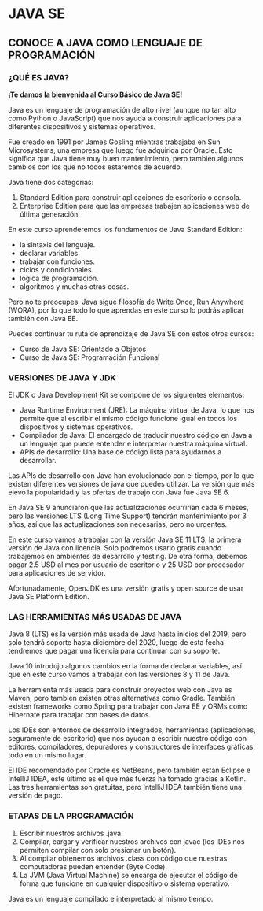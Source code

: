 # JAVA SE

## CONOCE A JAVA COMO LENGUAJE DE PROGRAMACIÓN

### ¿QUÉ ES JAVA?

**¡Te damos la bienvenida al Curso Básico de Java SE!**

Java es un lenguaje de programación de alto nivel (aunque no tan alto como Python o JavaScript) que nos ayuda a construir aplicaciones para diferentes dispositivos y sistemas operativos.

Fue creado en 1991 por James Gosling mientras trabajaba en Sun Microsystems, una empresa que luego fue adquirida por Oracle. Esto significa que Java tiene muy buen mantenimiento, pero también algunos cambios con los que no todos estaremos de acuerdo.

Java tiene dos categorías:

1. Standard Edition para construir aplicaciones de escritorio o consola.
2. Enterprise Edition para que las empresas trabajen aplicaciones web de última generación.

En este curso aprenderemos los fundamentos de Java Standard Edition:

- la sintaxis del lenguaje.
- declarar variables.
- trabajar con funciones.
- ciclos y condicionales.
- lógica de programación.
- algoritmos y muchas otras cosas.

Pero no te preocupes. Java sigue filosofía de Write Once, Run Anywhere (WORA), por lo que todo lo que aprendas en este curso lo podrás aplicar también con Java EE.

Puedes continuar tu ruta de aprendizaje de Java SE con estos otros cursos:

- Curso de Java SE: Orientado a Objetos
- Curso de Java SE: Programación Funcional

### VERSIONES DE JAVA Y JDK

El JDK o Java Development Kit se compone de los siguientes elementos:

- Java Runtime Environment (JRE): La máquina virtual de Java, lo que nos permite que al escribir el mismo código funcione igual en todos los dispositivos y sistemas operativos.
- Compilador de Java: El encargado de traducir nuestro código en Java a un lenguaje que puede entender e interpretar nuestra máquina virtual.
- APIs de desarrollo: Una base de código lista para ayudarnos a desarrollar.

Las APIs de desarrollo con Java han evolucionado con el tiempo, por lo que existen diferentes versiones de java que puedes utilizar. La versión que más elevo la popularidad y las ofertas de trabajo con Java fue Java SE 6.

En Java SE 9 anunciaron que las actualizaciones ocurrirían cada 6 meses, pero las versiones LTS (Long Time Support) tendrán mantenimiento por 3 años, así que las actualizaciones son necesarias, pero no urgentes.

En este curso vamos a trabajar con la versión Java SE 11 LTS, la primera versión de Java con licencia. Solo podremos usarlo gratis cuando trabajemos en ambientes de desarrollo y testing. De otra forma, debemos pagar 2.5 USD al mes por usuario de escritorio y 25 USD por procesador para aplicaciones de servidor.

Afortunadamente, OpenJDK es una versión gratis y open source de usar Java SE Platform Edition.

### LAS HERRAMIENTAS MÁS USADAS DE JAVA

Java 8 (LTS) es la versión más usada de Java hasta inicios del 2019, pero solo tendrá soporte hasta diciembre del 2020, luego de esta fecha tendremos que pagar una licencia para continuar con su soporte.

Java 10 introdujo algunos cambios en la forma de declarar variables, así que en este curso vamos a trabajar con las versiones 8 y 11 de Java.

La herramienta más usada para construir proyectos web con Java es Maven, pero también existen otras alternativas como Gradle. También existen frameworks como Spring para trabajar con Java EE y ORMs como Hibernate para trabajar con bases de datos.

Los IDEs son entornos de desarrollo integrados, herramientas (aplicaciones, seguramente de escritorio) que nos ayudan a escribir nuestro código con editores, compiladores, depuradores y constructores de interfaces gráficas, todo en un mismo lugar.

El IDE recomendado por Oracle es NetBeans, pero también están Eclipse e IntelliJ IDEA, este último es el que más fuerza ha tomado gracias a Kotlin. Las tres herramientas son gratuitas, pero IntelliJ IDEA también tiene una versión de pago.

### ETAPAS DE LA PROGRAMACIÓN


1. Escribir nuestros archivos .java.
2. Compilar, cargar y verificar nuestros archivos con javac (los IDEs nos permiten compilar con solo presionar un botón).
3. Al compilar obtenemos archivos .class con código que nuestras computadoras pueden entender (Byte Code).
4. La JVM (Java Virtual Machine) se encarga de ejecutar el código de forma que funcione en cualquier dispositivo o sistema operativo.

Java es un lenguaje compilado e interpretado al mismo tiempo.